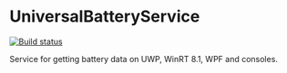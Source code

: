# UniversalBatteryService

[![Build status](https://ci.appveyor.com/api/projects/status/6x7q45xsi2q8xi8t/branch/master?svg=true)](https://ci.appveyor.com/project/jernejk/universalgallerydemo/branch/master)

Service for getting battery data on UWP, WinRT 8.1, WPF and consoles.

